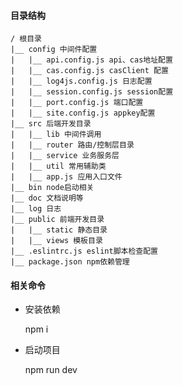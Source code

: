 #### 目录结构

    / 根目录
    |__ config 中间件配置
    |   |__ api.config.js api、cas地址配置
    |   |__ cas.config.js casClient 配置
    |   |__ log4js.config.js 日志配置
    |   |__ session.config.js session配置
    |   |__ port.config.js 端口配置
    |   |__ site.config.js appkey配置
    |__ src 后端开发目录
    |   |__ lib 中间件调用
    |   |__ router 路由/控制层目录
    |   |__ service 业务服务层
    |   |__ util 常用辅助类
    |   |__ app.js 应用入口文件
    |__ bin node启动相关
    |__ doc 文档说明等
    |__ log 日志
    |__ public 前端开发目录
    |   |__ static 静态目录
    |   |__ views 模板目录
    |__ .eslintrc.js eslint脚本检查配置
    |__ package.json npm依赖管理


#### 相关命令

- 安装依赖

    npm i

- 启动项目

    npm run dev